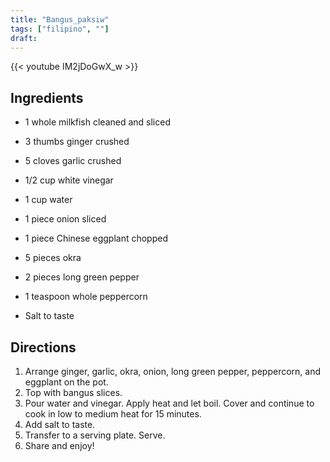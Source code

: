 ```yaml
---
title: "Bangus_paksiw"
tags: ["filipino", ""]
draft:
---
```


{{< youtube IM2jDoGwX_w  >}}

## Ingredients

-   1 whole milkfish cleaned and sliced 

-   3 thumbs ginger crushed

-   5 cloves garlic crushed

-   1/2 cup white vinegar

-   1 cup water

-   1 piece onion sliced

-   1 piece Chinese eggplant chopped

-   5 pieces okra

-   2 pieces long green pepper

-   1 teaspoon whole peppercorn

-   Salt to taste

## Directions

1. Arrange ginger, garlic, okra, onion, long green pepper, peppercorn, and eggplant on the pot.
2. Top with bangus slices.
3. Pour water and vinegar. Apply heat and let boil. Cover and continue to cook in low to medium heat for 15 minutes.
4. Add salt to taste.
5. Transfer to a serving plate. Serve.
6. Share and enjoy!